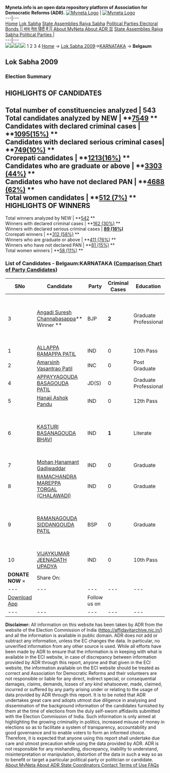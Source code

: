 **Myneta.info is an open data repository platform of Association for Democratic Reforms (ADR).**
[![Myneta Logo](https://www.myneta.info/lib/img/myneta-logo.png)](https://www.myneta.info/) | [![Myneta Logo](https://www.myneta.info/lib/img/adr-logo.png)](https://adrindia.org)  
---|---  
[Home](https://www.myneta.info/) [Lok Sabha](https://www.myneta.info/#ls "Lok Sabha") [ State Assemblies ](https://www.myneta.info/#sa "State Assemblies") [Rajya Sabha](https://www.myneta.info/#rs "Rajya Sabha") [Political Parties ](https://www.myneta.info/party "Political Parties") [ Electoral Bonds ](https://www.myneta.info/electoral_bonds "Electoral Bonds") [ || माय नेता हिंदी में || ](https://translate.google.co.in/translate?prev=hp&hl=en&js=y&u=www.myneta.info&sl=en&tl=hi&history_state0=) [ About MyNeta ](https://adrindia.org/content/about-myneta) [ About ADR ](https://adrindia.org/about-adr/who-we-are) [☰](javascript:void\(0\))
[ State Assemblies ](https://www.myneta.info/#sa "State Assemblies") [ Rajya Sabha ](https://www.myneta.info/#rs "Rajya Sabha") [ Political Parties ](https://www.myneta.info/party "Political Parties")
|   
---|---  
![](https://www.myneta.info/lib/img/banner/banner-1.png)![](https://www.myneta.info/lib/img/banner/banner-2.png)![](https://www.myneta.info/lib/img/banner/banner-3.png)![](https://www.myneta.info/lib/img/banner/banner-4.png)
1  2  3  4 
[Home](https://www.myneta.info/) → [Lok Sabha 2009](https://www.myneta.info/ls2009/)→[KARNATAKA](https://www.myneta.info/ls2009/index.php?action=show_constituencies&state_id=10) → **Belgaum**
### 
## Lok Sabha 2009
###  Election Summary 
HIGHLIGHTS OF CANDIDATES  
---  
Total number of constituencies analyzed |  543   
Total candidates analyzed by NEW | **[7549](https://www.myneta.info/ls2009/index.php?action=summary&subAction=candidates_analyzed&sort=candidate#summary) **  
Candidates with declared criminal cases | **[1095(15%)](https://www.myneta.info/ls2009/index.php?action=summary&subAction=crime&sort=candidate#summary) **  
Candidates with declared serious criminal cases| **[749(10%)](https://www.myneta.info/ls2009/index.php?action=summary&subAction=serious_crime&sort=candidate#summary) **  
Crorepati candidates | **[1213(16%)](https://www.myneta.info/ls2009/index.php?action=summary&subAction=crorepati&sort=candidate#summary) **  
Candidates who are graduate or above | **[3303 (44%)](https://www.myneta.info/ls2009/index.php?action=summary&subAction=education&sort=candidate#summary) **  
Candidates who have not declared PAN | **[4688 (62%)](https://www.myneta.info/ls2009/index.php?action=summary&subAction=without_pan&sort=candidate#summary) **  
Total women candidates | **[512 (7%)](https://www.myneta.info/ls2009/index.php?action=summary&subAction=women_candidate&sort=candidate#summary) **  
HIGHLIGHTS OF WINNERS  
---  
Total winners analyzed by NEW | **[542](https://www.myneta.info/ls2009/index.php?action=summary&subAction=winner_analyzed&sort=candidate#summary) **  
Winners with declared criminal cases | **[162 (30%)](https://www.myneta.info/ls2009/index.php?action=summary&subAction=winner_crime&sort=candidate#summary) **  
Winners with declared serious criminal cases | **[89 (16%)](https://www.myneta.info/ls2009/index.php?action=summary&subAction=winner_serious_crime&sort=candidate#summary)**  
Crorepati winners | **[312 (58%)](https://www.myneta.info/ls2009/index.php?action=summary&subAction=winner_crorepati&sort=candidate#summary) **  
Winners who are graduate or above | **[411 (76%)](https://www.myneta.info/ls2009/index.php?action=summary&subAction=winner_education&sort=candidate#summary) **  
Winners who have not declared PAN | **[81 (15%)](https://www.myneta.info/ls2009/index.php?action=summary&subAction=winner_without_pan&sort=candidate#summary) **  
Total women winners | **[58 (11%)](https://www.myneta.info/ls2009/index.php?action=summary&subAction=winner_women&sort=candidate#summary) **  
### List of Candidates - Belgaum:KARNATAKA ([Comparison Chart of Party Candidates](https://www.myneta.info/ls2009/comparisonchart.php?constituency_id=126))
SNo | Candidate| Party| Criminal Cases| Education| Age| Total Assets| Liabilities  
---|---|---|---|---|---|---|---  
3  | [Angadi Suresh Channabasappa](https://www.myneta.info/ls2009/candidate.php?candidate_id=2036)** Winner ** | BJP | **2** | Graduate Professional| 55 | ![](https://myneta.info/image_v2.php?myneta_folder=ls2009&candidate_id=2036&col=ta) | ![](https://myneta.info/image_v2.php?myneta_folder=ls2009&candidate_id=2036&col=lia)  
1  | [ALLAPPA RAMAPPA PATIL](https://www.myneta.info/ls2009/candidate.php?candidate_id=6425) | IND | 0 | 10th Pass| 31 | Rs 39,35,405 ~ 39 Lacs+ | Rs 7,31,400 ~ 7 Lacs+  
2  | [Amarsinh Vasantrao Patil](https://www.myneta.info/ls2009/candidate.php?candidate_id=692) | INC | 0 | Post Graduate| 49 | Rs 4,04,95,119 ~ 4 Crore+ | Rs 2,56,964 ~ 2 Lacs+  
4  | [APPAYYAGOUDA BASAGOUDA PATIL](https://www.myneta.info/ls2009/candidate.php?candidate_id=1446) | JD(S) | 0 | Graduate Professional| 56 | Rs 2,11,61,000 ~ 2 Crore+ | Rs 2,00,000 ~ 2 Lacs+  
5  | [Hanaji Ashok Pandu](https://www.myneta.info/ls2009/candidate.php?candidate_id=2037) | IND | 0 | 12th Pass| 28 | Rs 1,50,000 ~ 1 Lacs+ | Rs 0 ~   
6  | [KASTURI BASANAGOUDA BHAVI](https://www.myneta.info/ls2009/candidate.php?candidate_id=2038) | IND | **1** | Literate| 40 | ![](https://myneta.info/image_v2.php?myneta_folder=ls2009&candidate_id=2038&col=ta) | ![](https://myneta.info/image_v2.php?myneta_folder=ls2009&candidate_id=2038&col=lia)  
7  | [Mohan Hanamant Gadiwaddar](https://www.myneta.info/ls2009/candidate.php?candidate_id=2040) | IND | 0 | Graduate| 29 | Rs 2,25,000 ~ 2 Lacs+ | Rs 0 ~   
8  | [RAMACHANDRA MAREPPA TORGAL (CHALAWADI)](https://www.myneta.info/ls2009/candidate.php?candidate_id=2043) | IND | 0 | Graduate| 66 | Rs 45,21,442 ~ 45 Lacs+ | Rs 1,48,000 ~ 1 Lacs+  
9  | [RAMANAGOUDA SIDDANGOUDA PATIL](https://www.myneta.info/ls2009/candidate.php?candidate_id=2042) | BSP | 0 | Graduate| 66 | ![](https://myneta.info/image_v2.php?myneta_folder=ls2009&candidate_id=2042&col=ta) | ![](https://myneta.info/image_v2.php?myneta_folder=ls2009&candidate_id=2042&col=lia)  
10  | [VIJAYKUMAR JEENADATH UPADYA](https://www.myneta.info/ls2009/candidate.php?candidate_id=2044) | IND | 0 | 10th Pass| 47 | Rs 90,000 ~ 90 Thou+ | Rs 0 ~   
|  **DONATE NOW** × |  Share On:  | [](https://api.whatsapp.com/send?text=https%3A%2F%2Fmyneta.info%2Fpunjab2022%2Findex.php%3Faction%3Dshow_constituencies%26state_id%3D19) | [](https://www.facebook.com/sharer/sharer.php?u=https%3A%2F%2Fmyneta.info%2Fpunjab2022%2Findex.php%3Faction%3Dshow_constituencies%26state_id%3D19) | [](https://twitter.com/share?url=https%3A%2F%2Fmyneta.info%2Fpunjab2022%2Findex.php%3Faction%3Dshow_constituencies%26state_id%3D19)  
---|---|---|---|---  
| [ Download App ](https://play.google.com/store/apps/details?id=com.webrosoft.myneta1&pcampaignid=pcampaignidMKT-Other-global-all-co-prtnr-py-PartBadge-Mar2515-1) | [](https://play.google.com/store/apps/details?id=com.webrosoft.myneta1&pcampaignid=pcampaignidMKT-Other-global-all-co-prtnr-py-PartBadge-Mar2515-1) |  Follow us on  | [](https://www.facebook.com/adrindia.org/) | [](https://twitter.com/adrspeaks) | [](https://groups.google.com/g/national-election-watch?hl=en&pli=1) | [](https://www.instagram.com/adrspeaks/) | [](https://www.youtube.com/user/adrspeaks) | [](https://sharechat.com/profile/adrspeaks)  
---|---|---|---|---|---|---|---|---  
**Disclaimer:** All information on this website has been taken by ADR from the website of the Election Commission of India (https://affidavitarchive.nic.in/) and all the information is available in public domain. ADR does not add or subtract any information, unless the EC changes the data. In particular, no unverified information from any other source is used. While all efforts have been made by ADR to ensure that the information is in keeping with what is available in the ECI website, in case of discrepancy between information provided by ADR through this report, anyone and that given in the ECI website, the information available on the ECI website should be treated as correct and Association for Democratic Reforms and their volunteers are not responsible or liable for any direct, indirect special, or consequential damages, claims, demands, losses of any kind whatsoever, made, claimed, incurred or suffered by any party arising under or relating to the usage of data provided by ADR through this report. It is to be noted that ADR undertakes great care and adopts utmost due diligence in analysing and dissemination of the background information of the candidates furnished by them at the time of elections from the duly self-sworn affidavits submitted with the Election Commission of India. Such information is only aimed at highlighting the growing criminality in politics, increased misuse of money in elections so as to facilitate a system of transparency, accountability and good governance and to enable voters to form an informed choice. Therefore, it is expected that anyone using this report shall undertake due care and utmost precaution while using the data provided by ADR. ADR is not responsible for any mishandling, discrepancy, inability to understand, misinterpretation or manipulation, distortion of the data in such a way so as to benefit or target a particular political party or politician or candidate. 
[ About MyNeta ](https://adrindia.org/content/about-myneta) [ About ADR ](https://adrindia.org/about-adr/who-we-are) [ State Coordinators ](https://adrindia.org/about-adr/state-coordinators) [ Contact ](https://adrindia.org/contact-us) [ Terms of Use ](https://adrindia.org/content/adr-terms-use) [ FAQs ](https://adrindia.org/content/faqs)
